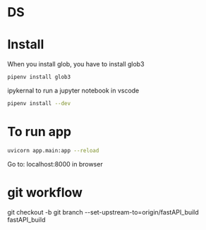 # DS

# Install
When you install glob, you have to install glob3
```sh
pipenv install glob3
```
ipykernal to run a jupyter notebook in vscode
```sh
pipenv install --dev
```

# To run app
```sh
uvicorn app.main:app --reload
```
Go to: localhost:8000 in browser

# git workflow
git checkout -b <name of branch>
git branch --set-upstream-to=origin/fastAPI_build fastAPI_build